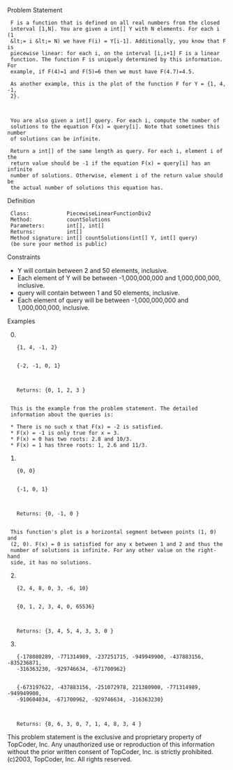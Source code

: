 

Problem Statement

     F is a function that is defined on all real numbers from the closed
     interval [1,N]. You are given a int[] Y with N elements. For each i (1
     &lt;= i &lt;= N) we have F(i) = Y[i-1]. Additionally, you know that F is
     piecewise linear: for each i, on the interval [i,i+1] F is a linear
     function. The function F is uniquely determined by this information. For
     example, if F(4)=1 and F(5)=6 then we must have F(4.7)=4.5.

     As another example, this is the plot of the function F for Y = {1, 4, -1,
     2}.
    


     You are also given a int[] query. For each i, compute the number of
     solutions to the equation F(x) = query[i]. Note that sometimes this number
     of solutions can be infinite.

     Return a int[] of the same length as query. For each i, element i of the
     return value should be -1 if the equation F(x) = query[i] has an infinite
     number of solutions. Otherwise, element i of the return value should be
     the actual number of solutions this equation has.

Definition


     Class:            PiecewiseLinearFunctionDiv2
     Method:           countSolutions
     Parameters:       int[], int[]
     Returns:          int[]
     Method signature: int[] countSolutions(int[] Y, int[] query)
     (be sure your method is public)

    

Constraints

  -  Y will contain between 2 and 50 elements, inclusive.
  -  Each element of Y will be between -1,000,000,000 and 1,000,000,000,
     inclusive.
  -  query will contain between 1 and 50 elements, inclusive.
  -  Each element of query will be between -1,000,000,000 and 1,000,000,000,
     inclusive.

Examples

 0)



       {1, 4, -1, 2}


       {-2, -1, 0, 1}



       Returns: {0, 1, 2, 3 }
    

     This is the example from the problem statement. The detailed
     information about the queries is:

     * There is no such x that F(x) = -2 is satisfied.
     * F(x) = -1 is only true for x = 3.
     * F(x) = 0 has two roots: 2.8 and 10/3.
     * F(x) = 1 has three roots: 1, 2.6 and 11/3.



 1)



       {0, 0}


       {-1, 0, 1}


    
       Returns: {0, -1, 0 }


     This function's plot is a horizontal segment between points (1, 0) and
     (2, 0). F(x) = 0 is satisfied for any x between 1 and 2 and thus the
     number of solutions is infinite. For any other value on the right-hand
     side, it has no solutions.


 2)



       {2, 4, 8, 0, 3, -6, 10}


       {0, 1, 2, 3, 4, 0, 65536}
    


       Returns: {3, 4, 5, 4, 3, 3, 0 }




 3)



       {-178080289, -771314989, -237251715, -949949900, -437883156, -835236871,
       -316363230, -929746634, -671700962}


       {-673197622, -437883156, -251072978, 221380900, -771314989, -949949900,
       -910604034, -671700962, -929746634, -316363230}



       Returns: {8, 6, 3, 0, 7, 1, 4, 8, 3, 4 }





This problem statement is the exclusive and proprietary property of TopCoder,
Inc. Any unauthorized use or reproduction of this information without the prior
written consent of TopCoder, Inc. is strictly prohibited. (c)2003, TopCoder,
Inc. All rights reserved.
